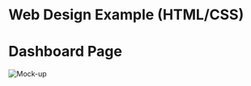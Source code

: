 # Web Design Example (HTML/CSS)

# Dashboard Page

![Mock-up](https://i.ibb.co/RDp211B/html-and-css-brandon-winger-air.png)